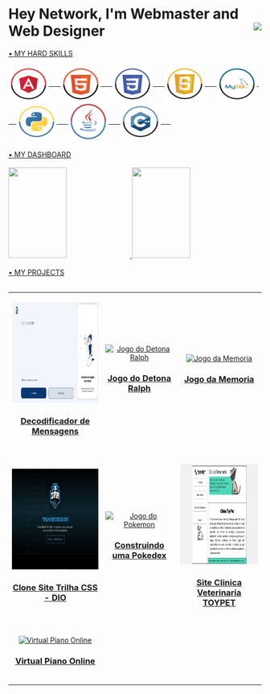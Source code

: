 <h1>Hey Network, I'm Webmaster and Web Designer<a href="https://www.linkedin.com/in/jailson-souza-558632246" target="_blank"><img align="right" src="https://img.shields.io/badge/-LinkedIn-%230077B5?style=for-the-badge&logo=linkedin&logoColor=white" target="_blank"></h1>
&bull; MY HARD SKILLS <br> <br>

<div class="left_side">
  <img align="center" alt="Jailson-HTML" height="70" width="80" src="https://github.com/jaredseefried/Development-Icons/blob/master/angular/angular.png">&nbsp &nbsp &nbsp
  <img align="center" alt="Jailson-HTML" height="70" width="80" src="https://github.com/jaredseefried/Development-Icons/blob/master/HTML/html5.png">&nbsp &nbsp &nbsp
  <img align="center" alt="Jailson-CSS" height="70" width="80" src="https://github.com/jaredseefried/Development-Icons/blob/master/CSS/css3.png">&nbsp &nbsp &nbsp
  <img align="center" alt="Jailson-Js" height="70" width="80" src="https://github.com/jaredseefried/Development-Icons/blob/master/javascript/javascript.png">&nbsp &nbsp &nbsp
  <img align="center" alt="Jailson-C++" height="70" width="80" src="https://github.com/jaredseefried/Development-Icons/blob/master/MySQL/mysql-blue.png">&nbsp &nbsp &nbsp
  <img align="center" alt="Jailson-Python" height="70" width="80" src="https://github.com/jaredseefried/Development-Icons/blob/master/Python/python.png">&nbsp &nbsp &nbsp
  <img align="center" alt="Jailson-Djangoht="70" width="80" src="https://github.com/jaredseefried/Development-Icons/blob/master/Java/java.png">&nbsp &nbsp &nbsp
  <img align="center" alt="Jailson-C++" height="70" width="80" src="https://github.com/jaredseefried/Development-Icons/blob/master/C%2B%2B/C%2B%2B.png">&nbsp &nbsp &nbsp
</div>
<br>
&bull; MY DASHBOARD <br> 
<br>
<div>
  <img height="180em" width="48%" src="https://github-readme-stats.vercel.app/api?username=JailsonSouza&show_icons=true&theme=blue-green&include_all_commits=true&count_private=true"/>
  <img height="180em" width="48%" src="https://github-readme-stats.vercel.app/api/top-langs/?username=JailsonSouza&layout=compact&langs_count=7&theme=blue-green"/>
</div> <br>
&bull; MY PROJECTS <br> <br>
<table>
  <tr>
    <td align="center">
      <a href="https://github.com/JailsonSouza/oracle-alura-challenge01-decodificador" title="Decodificador de Mensagens Online">
        <br>
        <img src="https://github.com/JailsonSouza/oracle-alura-challenge01-decodificador/blob/main/assets/images/projeto-web-decodificador-de-palavras.png" width="300" height="200" alt="Foto do Steve Jobs"/><br>
        <sub>
          <h3><a href="https://github.com/JailsonSouza/oracle-alura-challenge01-decodificador" title="Decodificador de Mensagens Online">Decodificador de Mensagens</a></h3>
        </sub>
        <br>
      </a>
    </td>
    <td align="center">
      <a href="https://github.com/JailsonSouza/bootcamp-dio-potencia-tech-ifood-desenvolvimento-de-jogos/tree/main/Desafio%20de%20Projeto%2302-%20Construindo%20o%20seu%20Portf%C3%B3lio%20de%20Jogos%20com%20JavaScript/Desafio%20de%20Projeto%2301-Criando%20um%20Jogo%20do%20Detona%20Ralph%20com%20JavaScript" title="Projeto Web - jogo do detona ralph"><br>
        <img src="https://github.com/JailsonSouza/bootcamp-dio-potencia-tech-ifood-desenvolvimento-de-jogos/blob/main/Desafio%20de%20Projeto%2302-%20Construindo%20o%20seu%20Portf%C3%B3lio%20de%20Jogos%20com%20JavaScript/Desafio%20de%20Projeto%2301-Criando%20um%20Jogo%20do%20Detona%20Ralph%20com%20JavaScript/assets/imgs/projeto%20jogo%20detona%20ralph.jpeg" width="300" height="200" alt="Jogo do Detona Ralph"/><br>
        <sub>
          <h3><a href="https://github.com/JailsonSouza/bootcamp-dio-potencia-tech-ifood-desenvolvimento-de-jogos/tree/main/Desafio%20de%20Projeto%2302-%20Construindo%20o%20seu%20Portf%C3%B3lio%20de%20Jogos%20com%20JavaScript/Desafio%20de%20Projeto%2301-Criando%20um%20Jogo%20do%20Detona%20Ralph%20com%20JavaScript" title="Projeto Web - jogo do detona ralph">Jogo do Detona Ralph</a></h3>
        </sub>
        <br>
      </a>
    </td>
    <td align="center">
      <a href="https://github.com/JailsonSouza/bootcamp-dio-potencia-tech-ifood-desenvolvimento-de-jogos/tree/main/Desafio%20de%20Projeto%2302-%20Construindo%20o%20seu%20Portf%C3%B3lio%20de%20Jogos%20com%20JavaScript/Desafio%20de%20Projeto%2302-Criando%20um%20Jogo%20da%20memoria%20com%20Emojis%20Utilizando%20Javascript" title="Projeto Web - Jogo da Memoria"><br>
        <img src="https://github.com/JailsonSouza/bootcamp-dio-potencia-tech-ifood-desenvolvimento-de-jogos/blob/main/Desafio%20de%20Projeto%2302-%20Construindo%20o%20seu%20Portf%C3%B3lio%20de%20Jogos%20com%20JavaScript/Desafio%20de%20Projeto%2302-Criando%20um%20Jogo%20da%20memoria%20com%20Emojis%20Utilizando%20Javascript/assets/imgs/projeto%20jogo%20da%20memoria.jpeg" width="300" height="200" alt="Jogo da Memoria"/><br>
        <sub>
          <h3><a href="https://github.com/JailsonSouza/bootcamp-dio-potencia-tech-ifood-desenvolvimento-de-jogos/tree/main/Desafio%20de%20Projeto%2302-%20Construindo%20o%20seu%20Portf%C3%B3lio%20de%20Jogos%20com%20JavaScript/Desafio%20de%20Projeto%2302-Criando%20um%20Jogo%20da%20memoria%20com%20Emojis%20Utilizando%20Javascript" title="Projeto Web - Jogo da Memoria">Jogo da Memoria</a></h3>
        </sub>
        <br>
      </a>
    </td>
  </tr>
  <tr>
    <td align="center">
      <a href="https://github.com/JailsonSouza/bootcamp-dio-potencia-tech-ifood-desenvolvimento-de-jogos/tree/main/Desafio%20de%20Projeto%2301-%20Criando%20sua%20Primeira%20Landing%20Page%20com%20HTML%20e%20CSS" title="Projeto Clone Site Trilha CSS"><br>
        <img src="https://github.com/JailsonSouza/bootcamp-dio-potencia-tech-ifood-desenvolvimento-de-jogos/blob/main/Desafio%20de%20Projeto%2301-%20Criando%20sua%20Primeira%20Landing%20Page%20com%20HTML%20e%20CSS/assets/images/projeto%20clone%20site%20trilha%20css.jpeg" width="300" height="200" alt="Clone Site Trilha CSS - DIO"/><br>
        <sub>
          <h3><a href="https://github.com/JailsonSouza/bootcamp-dio-potencia-tech-ifood-desenvolvimento-de-jogos/tree/main/Desafio%20de%20Projeto%2301-%20Criando%20sua%20Primeira%20Landing%20Page%20com%20HTML%20e%20CSS" title="Projeto Clone Site Trilha CSS">Clone Site Trilha CSS - DIO</a></h3>
        </sub>
        <br>
      </a>
    </td>
    <td align="center">
      <a href="https://github.com/JailsonSouza/bootcamp-dio-desenvolvimento-frontend-com-angular/tree/main/Desafio%20de%20Projeto%2301%20-%20Construindo%20uma%20Pok%C3%A9dex%20com%20JavaScript" title="Projeto Web - Pokemon"><br>
        <img src="https://github.com/JailsonSouza/bootcamp-dio-desenvolvimento-frontend-com-angular/blob/main/Desafio%20de%20Projeto%2301%20-%20Construindo%20uma%20Pok%C3%A9dex%20com%20JavaScript/assets/imgs/projeto%20jogo%20pokemon.jpeg" width="300" height="200" alt="Jogo do Pokemon"/><br>
        <sub>
          <h3><a href="https://github.com/JailsonSouza/bootcamp-dio-desenvolvimento-frontend-com-angular/tree/main/Desafio%20de%20Projeto%2301%20-%20Construindo%20uma%20Pok%C3%A9dex%20com%20JavaScript" title="Projeto Web - Pokemon">Construindo uma Pokedex</a></h3>
        </sub>
        <br>
      </a>
    </td>
    <td align="center">
      <a href="https://github.com/JailsonSouza/bootcamp-dio-formacao-html-web-developer/tree/main/Desafio%20de%20Projeto%2302%20-%20Criando%20seu%20Primeiro%20Site%20Completo%20com%20HTML" title="Site Clinica Veterinaria TOYPET"><br>
        <img src="https://github.com/JailsonSouza/bootcamp-dio-formacao-html-web-developer/blob/main/Desafio%20de%20Projeto%2302%20-%20Criando%20seu%20Primeiro%20Site%20Completo%20com%20HTML/assets/images/projeto%20site%20clinica%20veterinaria%20toypet.jpeg" width="300" height="200" alt="Projeto Web - Site Clinica Veterinaria TOYPET"/><br>
        <sub>
          <h3><a href="https://github.com/JailsonSouza/bootcamp-dio-formacao-html-web-developer/tree/main/Desafio%20de%20Projeto%2302%20-%20Criando%20seu%20Primeiro%20Site%20Completo%20com%20HTML" title="Site Clinica Veterinaria TOYPET">Site Clinica Veterinaria TOYPET</a></h3>
        </sub>
        <br>
      </a>
    </td>
  </tr>
  <tr>
    <td align="center">
      <a href="https://github.com/JailsonSouza/bootcamp-dio-potencia-tech-ifood-desenvolvimento-de-jogos/tree/main/Desafio%20de%20Projeto%2302-%20Construindo%20o%20seu%20Portf%C3%B3lio%20de%20Jogos%20com%20JavaScript/Desafio%20de%20Projeto%2303-Construindo%20um%20Simulador%20de%20Piano%20com%20JavaScript%20e%20CSS" title="Virtual Piano Online"><br>
        <img src="https://github.com/JailsonSouza/bootcamp-dio-potencia-tech-ifood-desenvolvimento-de-jogos/blob/main/Desafio%20de%20Projeto%2302-%20Construindo%20o%20seu%20Portf%C3%B3lio%20de%20Jogos%20com%20JavaScript/Desafio%20de%20Projeto%2303-Construindo%20um%20Simulador%20de%20Piano%20com%20JavaScript%20e%20CSS/assets/imgs/virtual%20piano%20online.PNG" width="300" height="200" alt="Virtual Piano Online"/><br>
        <sub>
          <h3><a href="https://github.com/JailsonSouza/bootcamp-dio-potencia-tech-ifood-desenvolvimento-de-jogos/tree/main/Desafio%20de%20Projeto%2302-%20Construindo%20o%20seu%20Portf%C3%B3lio%20de%20Jogos%20com%20JavaScript/Desafio%20de%20Projeto%2303-Construindo%20um%20Simulador%20de%20Piano%20com%20JavaScript%20e%20CSS" title="Virtual Piano Online">Virtual Piano Online</a></h3>
        </sub>
        <br>
      </a>
    </td>
    <td align="center">
      <a href="#" title=""><br>
        <sub>
          <h3></h3>
        </sub>
        <br>
      </a>
    </td>
    <td align="center">
      <a href="#" title=""><br>
        <sub>
          <h3></h3>
        </sub>
        <br>
      </a>
    </td>
  </tr>
</table>
